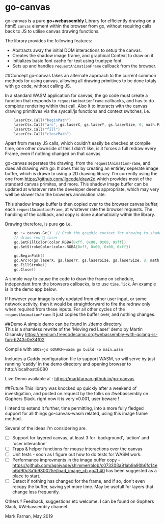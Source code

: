 # go-canvas

go-canvas is a pure **go**+**webassembly** Library for efficiently drawing on a html5 `canvas` element within the browser from go, without requiring calls back to JS to utilise canvas drawing functions.  

The library provides the following features:
- Abstracts away the initial DOM interactions to setup the canvas. 
- Creates the shadow image frame, and graphical Context to draw on it. 
- Initializes basic font cache for text using truetype font. 
- Sets up and handles `requestAnimationFrame` callback from the browser. 

##Concept 
go-canvas takes an alternate approach to the current common methods for using canvas, allowing all drawing primitives to be done totaly with go code, without calling JS. 

In a standard WASM application for canvas, the go code must create a function that responds to `requestAnimationFrame` callbacks, and has to do complete rendering within that call.  Also It to interacts with the canvas drawing primitives via the syscall/js functions and context switches,  i.e. 
```go
    laserCtx.Call("beginPath")
	laserCtx.Call("arc", gs.laserX, gs.laserY, gs.laserSize, 0, math.Pi*2, false)
	laserCtx.Call("fill")
	laserCtx.Call("closePath")
```

Apart from messy JS calls, which couldn't easily be checked at compile time, one other downside of this I didn't like, is it forces a full redraw every Frame, even if nothing changed on that canvas.  

go-canvas seperates the drawing, from the `requestAnimationFrame`, and does all drawing with go.  It does this by creating an entirley seperate image buffer, which is drawn to using a 2D drawing library.  I'm currently using the one from  https://github.com/llgcode/draw2d which provides most of the standard canvas primites, and more.    This shadow Image buffer can be updated at whatever rate the developer deems appropriate, which may very well be slower than the browsers annimation rate. 

This shadow Image buffer is then copied over to the browser canvas buffer, each `requestAnimationFrame`, at whatever rate the browser requests.  The handling of the callback, and copy is done automatically within the library. 

Drawing therefore, is pure **go**  i.e. 

```go
    gc := canvas.Gc()  // Grab the graphic context for drawing to shadow image frame
	// draws red 🔴 laser
	gc.SetFillColor(color.RGBA{0xff, 0x00, 0x00, 0xff})
	gc.SetStrokeColor(color.RGBA{0xff, 0x00, 0x00, 0xff})

	gc.BeginPath()
	gc.ArcTo(gs.laserX, gs.laserY, gs.laserSize, gs.laserSize, 0, math.Pi*2)
	gc.FillStroke()
	gc.Close()
```
A simple way to cause the code to draw the frame on schedule, independant from the browsers callbacks, is to use `time.Tick`.  An example is in the demo app below. 

If however your image is only updated from either user input, or some network activity, then it would be straightforward to fire the redraw only when required from these inputs.  For all other cycles of the `requestAnimationFrame` it just copies the buffer over, and nothing changes. 


##Demo
A simple demo can be found in  ./demo directory.  
This is a shamless rewrite of the 'Moving red Laser' demo by Martin Olsansky https://medium.freecodecamp.org/webassembly-with-golang-is-fun-b243c0e34f02


Compile with  `GOOS=js GOARCH=wasm go build -o main.wasm`

Includes a Caddy configuration file to support WASM,  so will serve by just running 'caddy' in the demo directory and opening browser to http://localhost:8080


Live Demo available at : https://markfarnan.github.io/go-canvas


##Future
This library was knocked up quickly after a weekend of investigation, and posted on request by the folks on #webassembly on Gophers Slack.  right now it is very v0.001, user beware !

I intend to extend it further, time permitting, into a more fully fledged support for all things go-canvas-wasm related, using this image frame method.   

Several of the ideas i'm considering are. 
- [ ] Support for layered canvas, at least 3 for 'background', 'action'  and 'user interaction'
- [ ] Traps & helper functions for mouse interactions over the canvas
- [ ] Unit tests - soon as I figure out how to do tests for WASM work. 
- [ ] Performance improvments in the image buffer copy - https://github.com/agnivade/shimmer/blob/c073303a81ab9a90b6fc14eb6d90c3a1b930025e/load_image_cb.go#L40 has been suggested as a place to start. 
- [ ] Detect if nothing has changed for the frame, and if so, don't even recopy the buffer, saving yet more time.   May be usefull for layers that change less frequently. 

Others ? Feedback, suggestions etc welcome.  I can be found on Gophers Slack, #Webassembly channel. 

Mark Farnan, May 2019
